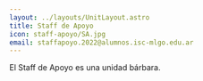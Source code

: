 ```yaml
---
layout: ../layouts/UnitLayout.astro
title: Staff de Apoyo
icon: staff-apoyo/SA.jpg
email: staffapoyo.2022@alumnos.isc-mlgo.edu.ar
---
```


El Staff de Apoyo es una unidad bárbara.
